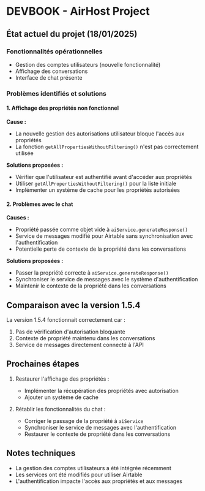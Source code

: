 # DEVBOOK - AirHost Project

## État actuel du projet (18/01/2025)

### Fonctionnalités opérationnelles
- Gestion des comptes utilisateurs (nouvelle fonctionnalité)
- Affichage des conversations
- Interface de chat présente

### Problèmes identifiés et solutions

#### 1. Affichage des propriétés non fonctionnel
**Cause :** 
- La nouvelle gestion des autorisations utilisateur bloque l'accès aux propriétés
- La fonction `getAllPropertiesWithoutFiltering()` n'est pas correctement utilisée

**Solutions proposées :**
- Vérifier que l'utilisateur est authentifié avant d'accéder aux propriétés
- Utiliser `getAllPropertiesWithoutFiltering()` pour la liste initiale
- Implémenter un système de cache pour les propriétés autorisées

#### 2. Problèmes avec le chat
**Causes :**
- Propriété passée comme objet vide à `aiService.generateResponse()`
- Service de messages modifié pour Airtable sans synchronisation avec l'authentification
- Potentielle perte de contexte de la propriété dans les conversations

**Solutions proposées :**
- Passer la propriété correcte à `aiService.generateResponse()`
- Synchroniser le service de messages avec le système d'authentification
- Maintenir le contexte de la propriété dans les conversations

## Comparaison avec la version 1.5.4

La version 1.5.4 fonctionnait correctement car :
1. Pas de vérification d'autorisation bloquante
2. Contexte de propriété maintenu dans les conversations
3. Service de messages directement connecté à l'API

## Prochaines étapes
1. Restaurer l'affichage des propriétés :
   - Implémenter la récupération des propriétés avec autorisation
   - Ajouter un système de cache

2. Rétablir les fonctionnalités du chat :
   - Corriger le passage de la propriété à `aiService`
   - Synchroniser le service de messages avec l'authentification
   - Restaurer le contexte de propriété dans les conversations

## Notes techniques
- La gestion des comptes utilisateurs a été intégrée récemment
- Les services ont été modifiés pour utiliser Airtable
- L'authentification impacte l'accès aux propriétés et aux messages

